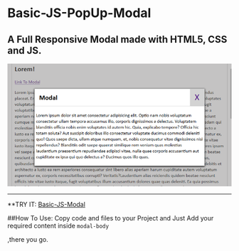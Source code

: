 # Basic-JS-PopUp-Modal
## A Full **Responsive** Modal made with HTML5, CSS and JS.

![](source/images/modaldemo.png)

----------------------------------------------------------------
**TRY IT: [Basic-JS-Modal](https://arslanameer.github.io/Basic-JS-PopUp-Modal/)

##How To Use:
Copy code and files to your Project and Just Add your required content inside `modal-body` <div> ,there you go.

